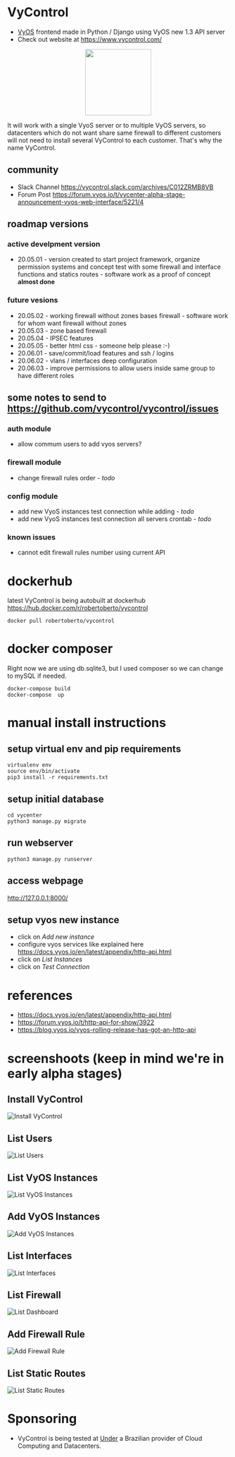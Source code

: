 # VyControl
* [VyOS](https://www.vyos.io/) frontend made in Python / Django using VyOS new 1.3 API server
* Check out website at https://www.vycontrol.com/


<p align="center">
<img align="center" width="150" height="150" src="https://storage.googleapis.com/vycontrol/logos/logo_transparent.png">
</p>



It will work with a single VyoS server or to multiple VyOS servers, so datacenters which do not want share same firewall to different customers will not need to install several VyControl to each customer. That's why the name VyControl.

## community
* Slack Channel https://vycontrol.slack.com/archives/C012ZRMB8VB
* Forum Post https://forum.vyos.io/t/vycenter-alpha-stage-announcement-vyos-web-interface/5221/4

## roadmap versions

### active develpment version
* 20.05.01 - version created to start project framework, organize permission systems and concept test with some firewall and interface functions and statics routes - software work as a proof of concept **almost done**

### future vesions
* 20.05.02 - working firewall without zones bases firewall - software work for whom want firewall without zones
* 20.05.03 - zone based firewall
* 20.05.04 - IPSEC features
* 20.05.05 - better html css - someone help please :-)
* 20.06.01 - save/commit/load features and ssh / logins 
* 20.06.02 - vlans / interfaces deep configuration
* 20.06.03 - improve permissions to allow users inside same group to have different roles


## some notes to send to https://github.com/vycontrol/vycontrol/issues

### auth module
* allow commum users to add vyos servers?

### firewall module
* change firewall rules order - *todo*

### config module
* add new VyoS instances test connection while adding - *todo*
* add new VyoS instances test connection all servers crontab - *todo*

### known issues
* cannot edit firewall rules number using current API

# dockerhub
latest VyControl is being autobuilt at dockerhub https://hub.docker.com/r/robertoberto/vycontrol
```
docker pull robertoberto/vycontrol
```

# docker composer

Right now we are using db.sqlite3, but I used composer so we can change to mySQL if needed.

```
docker-compose build
docker-compose  up
```

# manual install instructions

## setup virtual env and pip requirements
```
virtualenv env
source env/bin/activate
pip3 install -r requirements.txt
```

## setup initial database
```
cd vycenter
python3 manage.py migrate
```

## run webserver
```
python3 manage.py runserver
```

## access webpage
http://127.0.0.1:8000/


## setup vyos new instance
* click on *Add new instance*
* configure vyos services like explained here https://docs.vyos.io/en/latest/appendix/http-api.html
* click on *List Instances*
* click on *Test Connection*

# references
* https://docs.vyos.io/en/latest/appendix/http-api.html
* https://forum.vyos.io/t/http-api-for-show/3922
* https://blog.vyos.io/vyos-rolling-release-has-got-an-http-api 

# screenshoots (keep in mind we're in early alpha stages)

## Install VyControl
![Install VyControl](https://storage.googleapis.com/vycontrol/screenshoots/20.05.01/install.png)

## List Users
![List Users](https://storage.googleapis.com/vycontrol/screenshoots/20.05.01/list_users.png)

## List VyOS Instances
![List VyOS Instances](https://storage.googleapis.com/vycontrol/screenshoots/20.05.01/list_instances.png)

## Add VyOS Instances
![Add VyOS Instances](https://storage.googleapis.com/vycontrol/screenshoots/20.05.01/add_instance.png)
                      
## List Interfaces
![List Interfaces](https://storage.googleapis.com/vycontrol/screenshoots/20.05.01/list_instances.png)

## List Firewall
![List Dashboard](https://storage.googleapis.com/vycontrol/screenshoots/20.05.01/list_firewall.png)

## Add Firewall Rule
![Add Firewall Rule](https://storage.googleapis.com/vycontrol/screenshoots/20.05.01/add_firewall_rule.png)

## List Static Routes
![List Static Routes](https://storage.googleapis.com/vycontrol/screenshoots/20.05.01/list_static.png)


# Sponsoring
* VyControl is being tested at [Under](https://under.com.br) a Brazilian provider of Cloud Computing and Datacenters.
